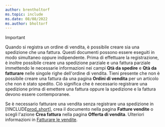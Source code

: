 ```yaml
---
author: brentholtorf
ms.topic: include
ms.date: 08/08/2022
ms.author: bholtorf
---
```

> [!IMPORTANT]
> Quando si registra un ordine di vendita, è possibile creare sia una spedizione che una fattura. Questi documenti possono essere eseguiti in modo simultaneo oppure indipendente. Prima di effettuare la registrazione, è inoltre possibile creare una spedizione parziale e una fattura parziale immettendo le necessarie informazioni nei campi **Qtà da spedire** e **Qtà da fatturare** nelle singole righe dell'ordine di vendita. Tieni presente che non è possibile creare una fattura da una pagina **Ordini di vendita** per un articolo che non è stato spedito. Ciò significa che è necessario registrare una spedizione prima di emettere una fattura oppure la spedizione e la fattura devono essere contemporanee.
>
> Se è necessario fatturare una vendita senza registrare una spedizione in [!INCLUDE[prod_short](prod_short.md)], crea il documento nella pagina **Fatture vendite** o scegli l'azione **Crea fattura** nella pagina **Offerta di vendita**. Ulteriori informazioni in [Fatturare le vendite](../sales-how-invoice-sales.md).
